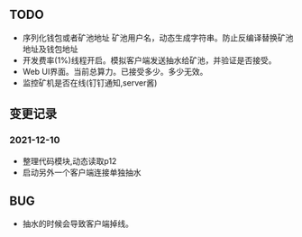 ## TODO 
- 序列化钱包或者矿池地址 矿池用户名，动态生成字符串。防止反编译替换矿池地址及钱包地址
- 开发费率(1%)线程开启。模拟客户端发送抽水给矿池，并验证是否接受。
- Web UI界面。当前总算力。已接受多少。多少无效。
- 监控矿机是否在线(钉钉通知,server酱)

## 变更记录
### 2021-12-10
- 整理代码模块,动态读取p12
- 启动另外一个客户端连接单独抽水

## BUG

- 抽水的时候会导致客户端掉线。
